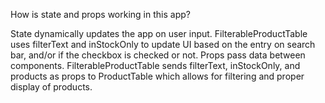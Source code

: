 How is state and props working in this app?

State dynamically updates the app on user input. FilterableProductTable uses filterText and inStockOnly to update UI based on the entry on search bar, and/or if the checkbox is checked or not. Props pass data between components. FilterableProductTable sends filterText, inStockOnly, and products as props to ProductTable which allows for filtering and proper display of products.